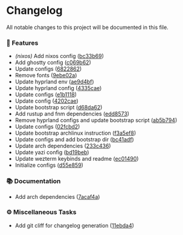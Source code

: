 # Changelog

All notable changes to this project will be documented in this file.


### 🚀 Features

- *(nixos)* Add nixos config ([bc33b69](bc33b6962cf6a32b48174f36b4f12f1ba0b80260))
- Add ghostty config ([c069b62](c069b6253f6debdf4d3d97f9c069abc05f9681cf))
- Update configs ([6822862](6822862b7a2a2fbe8934bbddc71a4f0eba5e3899))
- Remove fonts ([9ebe02a](9ebe02ade741f93f014028e88796348f2ffd493f))
- Update hyprland env ([ae9d4bf](ae9d4bf1bde78f108473444259629ac15911dc9d))
- Update hyprland config ([4335cae](4335caef0b78eeda3288925d10a9c4e796929e0d))
- Update configs ([e1b1118](e1b1118ed1f4cc13be82661c2c415e99916e8825))
- Update config ([4202cae](4202cae964ba8046f1d36a776f86e642594efacf))
- Update bootstrap script ([d68da62](d68da62c43858f5003d11d61cf8404895ef32e72))
- Add rustup and fnm dependencies ([edd8573](edd8573293241b16130eae2fb9043f5f84f319a9))
- Remove hyprland configs and update bootstrap script ([ab5b794](ab5b7946ca06f40991e90e8dcca0a16331aa5862))
- Update configs ([02fcbd2](02fcbd21134da0af5ce561250e01956f2a58c5df))
- Update bootstrap archlinux instruction ([f3a5ef8](f3a5ef8b0ad8c5242a58168672e070f56e5b178c))
- Update configs and add bootstrap dir ([bc41adf](bc41adf2c38f2643f6b17a40386b74724eb95019))
- Update arch dependencies ([233c436](233c4362e30c42d7c6c4cf8f8a60f21ddd1e3f76))
- Update yazi config ([bd19beb](bd19beb9e1bbf1a96d04884532fb804637795d92))
- Update wezterm keybinds and readme ([ec01490](ec014906e103fe8de9c525584e8df33b4e2ad220))
- Initialize configs ([d55e859](d55e859d7e9238a3edf5ce0b1cc9282b7e888192))

### 📚 Documentation

- Add arch dependencies ([7acaf4a](7acaf4a43672be0c98df218cdfa951558ba75cd7))

### ⚙️ Miscellaneous Tasks

- Add git cliff for changelog generation ([11ebda4](11ebda43010d3a647b200f7116ed7c74411af174))

<!-- generated by git-cliff -->
